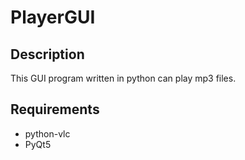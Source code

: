 # PlayerGUI

## Description
This GUI program written in python can play mp3 files.

## Requirements
- python-vlc
- PyQt5
